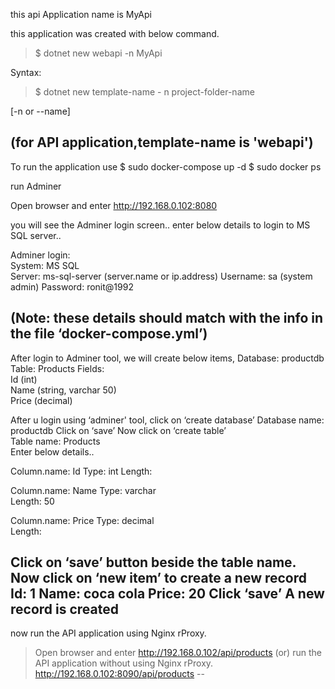 this api Application name is MyApi

this application was created with below command.

    
> $ dotnet new webapi -n MyApi

Syntax:    
> $ dotnet new template-name - n project-folder-name

[-n or --name]

(for API application,template-name is 'webapi')
--

To run the application use
$ sudo docker-compose up -d
$ sudo docker ps

run Adminer

Open browser and enter
http://192.168.0.102:8080

you will see the Adminer login screen..
enter below details to login to MS SQL server..
    
Adminer login:   
System: MS SQL  
Server: ms-sql-server (server.name or ip.address) 
Username: sa (system admin) 
Password: ronit@1992 
  
(Note: these details should match with 
the info in the file ‘docker-compose.yml’)
--
After login to Adminer tool, we will create below items,
Database: productdb 
Table:  Products 
Fields:  
Id (int)  
Name (string, varchar 50)  
Price (decimal)  
  
After u login using ‘adminer' tool,
click on ‘create database’ 
Database name: productdb
Click on ‘save’ 
Now click on ‘create table’  
Table name: Products  
Enter below details.. 
   
Column.name: Id 
Type: int 
Length:  
   
Column.name: Name 
Type: varchar  
Length: 50 
  
Column.name: Price 
Type: decimal  
Length:  
   
Click on ‘save’ button beside the table name. 
Now click on ‘new item’ to create a new record 
Id: 1 
Name: coca cola 
Price: 20 
Click ‘save’ 
A new record is created  
--

now run the API application using Nginx rProxy.

> Open browser and enter
> http://192.168.0.102/api/products
(or)
run the API application without using Nginx rProxy.
> http://192.168.0.102:8090/api/products 
--
